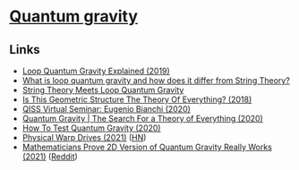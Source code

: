 # [Quantum gravity](https://en.wikipedia.org/wiki/Quantum_gravity)

## Links

- [Loop Quantum Gravity Explained (2019)](https://www.youtube.com/watch?v=L2suMPiuog4)
- [What is loop quantum gravity and how does it differ from String Theory?](https://www.reddit.com/r/askscience/comments/53ga4v/what_is_loop_quantum_gravity_and_how_does_it/)
- [String Theory Meets Loop Quantum Gravity](https://www.quantamagazine.org/string-theory-meets-loop-quantum-gravity-20160112)
- [Is This Geometric Structure The Theory Of Everything? (2018)](https://www.youtube.com/watch?v=Rqu_uV-gIcU)
- [QISS Virtual Seminar: Eugenio Bianchi (2020)](https://www.youtube.com/watch?v=08SoFc5Cxk8)
- [Quantum Gravity | The Search For a Theory of Everything (2020)](https://www.youtube.com/watch?v=d-86tNCSJsg)
- [How To Test Quantum Gravity (2020)](https://www.youtube.com/watch?v=HKtFU2Pxnm0)
- [Physical Warp Drives (2021)](https://iopscience.iop.org/article/10.1088/1361-6382/abdf6e) ([HN](https://news.ycombinator.com/item?id=27314827))
- [Mathematicians Prove 2D Version of Quantum Gravity Really Works (2021)](https://www.quantamagazine.org/mathematicians-prove-2d-version-of-quantum-gravity-really-works-20210617/) ([Reddit](https://www.reddit.com/r/Physics/comments/o1zso1/mathematicians_prove_2d_version_of_quantum/))
